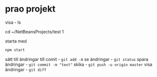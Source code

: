 # prao projekt

visa - ls

 cd ~/NetBeansProjects/test 1

starta med

```sh
npm start
```

sätt till ändringar till comit - `git add -A`
se ändringar - `git status`
spara ändringar - `git commit -m "text"`
skika - `git push -u origin master`
visa ändringar - `git diff`

